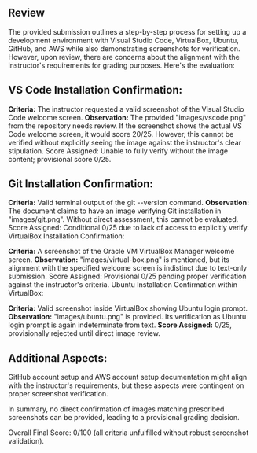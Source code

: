 ## Review
The provided submission outlines a step-by-step process for setting up a development environment with Visual Studio Code, VirtualBox, Ubuntu, GitHub, and AWS while also demonstrating screenshots for verification. However, upon review, there are concerns about the alignment with the instructor's requirements for grading purposes. Here's the evaluation:

## VS Code Installation Confirmation:

**Criteria:**  The instructor requested a valid screenshot of the Visual Studio Code welcome screen.
**Observation:** The provided "images/vscode.png" from the repository needs review. If the screenshot shows the actual VS Code welcome screen, it would score 20/25. However, this cannot be verified without explicitly seeing the image against the instructor's clear stipulation.
Score Assigned: Unable to fully verify without the image content; provisional score 0/25.

## Git Installation Confirmation:

**Criteria:** Valid terminal output of the git --version command.
**Observation:** The document claims to have an image verifying Git installation in "images/git.png". Without direct assessment, this cannot be evaluated.
Score Assigned: Conditional 0/25 due to lack of access to explicitly verify.
VirtualBox Installation Confirmation:

**Criteria:**  A screenshot of the Oracle VM VirtualBox Manager welcome screen.
**Observation:** "images/virtual-box.png" is mentioned, but its alignment with the specified welcome screen is indistinct due to text-only submission.
Score Assigned: Provisional 0/25 pending proper verification against the instructor's criteria.
Ubuntu Installation Confirmation within VirtualBox:

**Criteria:** Valid screenshot inside VirtualBox showing Ubuntu login prompt.
**Observation:** "images/ubuntu.png" is provided. Its verification as Ubuntu login prompt is again indeterminate from text.
**Score Assigned:** 0/25, provisionally rejected until direct image review.

## Additional Aspects:

GitHub account setup and AWS account setup documentation might align with the instructor's requirements, but these aspects were contingent on proper screenshot verification.

In summary, no direct confirmation of images matching prescribed screenshots can be provided, leading to a provisional grading decision.

Overall Final Score: 0/100 (all criteria unfulfilled without robust screenshot validation).